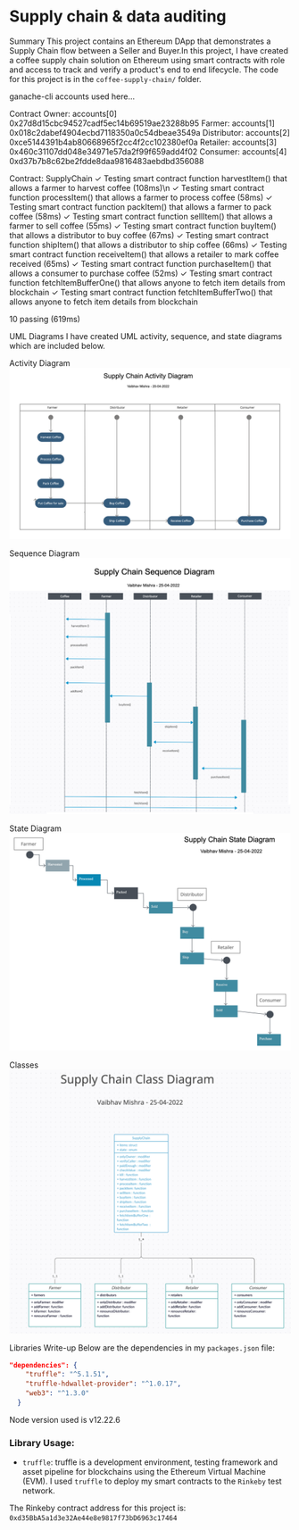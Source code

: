 # Supply chain & data auditing


Summary
This project contains an Ethereum DApp that demonstrates a Supply Chain flow between a Seller and Buyer.In this project, I have created a coffee supply chain solution on Ethereum using smart contracts with role and access to track and verify a product's end to end lifecycle.  The code for this project is in the `coffee-supply-chain/` folder.



ganache-cli accounts used here...

Contract Owner: accounts[0]  0x27d8d15cbc94527cadf5ec14b69519ae23288b95
Farmer: accounts[1]  0x018c2dabef4904ecbd7118350a0c54dbeae3549a
Distributor: accounts[2]  0xce5144391b4ab80668965f2cc4f2cc102380ef0a
Retailer: accounts[3]  0x460c31107dd048e34971e57da2f99f659add4f02
Consumer: accounts[4]  0xd37b7b8c62be2fdde8daa9816483aebdbd356088

  Contract: SupplyChain
    ✓ Testing smart contract function harvestItem() that allows a farmer to harvest coffee (108ms)\n
    ✓ Testing smart contract function processItem() that allows a farmer to process coffee (58ms)
    ✓ Testing smart contract function packItem() that allows a farmer to pack coffee (58ms)
    ✓ Testing smart contract function sellItem() that allows a farmer to sell coffee (55ms)
    ✓ Testing smart contract function buyItem() that allows a distributor to buy coffee (67ms)
    ✓ Testing smart contract function shipItem() that allows a distributor to ship coffee (66ms)
    ✓ Testing smart contract function receiveItem() that allows a retailer to mark coffee received (65ms)
    ✓ Testing smart contract function purchaseItem() that allows a consumer to purchase coffee (52ms)
    ✓ Testing smart contract function fetchItemBufferOne() that allows anyone to fetch item details from blockchain
    ✓ Testing smart contract function fetchItemBufferTwo() that allows anyone to fetch item details from blockchain


  10 passing (619ms)

UML Diagrams
I have created UML activity, sequence, and state diagrams which are included below.

Activity Diagram
![Activity Diagram](images/uml/activity_diagram.png)

Sequence Diagram
![Sequence Diagram](images/uml/sequence_diagram.png)

State Diagram
![State Diagram](images/uml/state_diagram.png)

Classes
![Classes Diagram](images/uml/class_diagram.png)

Libraries Write-up
Below are the dependencies in my `packages.json` file:
```json
"dependencies": {
    "truffle": "^5.1.51",
    "truffle-hdwallet-provider": "^1.0.17",
    "web3": "^1.3.0"
  }
```

Node version used is v12.22.6

### Library Usage:
- `truffle`: truffle is a  development environment, testing framework and asset pipeline for blockchains using the Ethereum Virtual Machine (EVM). I used `truffle` to deploy my smart contracts to the `Rinkeby` test network.


The Rinkeby contract address for this project is: `0xd35BbA5a1d3e32Ae44e8e9817f73bD6963c17464`
